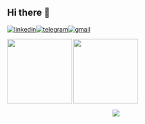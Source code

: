 ## Hi there 👋

<!--[![resume](https://img.shields.io/badge/resume-000000?style=for-the-badge&logo=About.me&logoColor=white)](https://gitea.com/imanbakhtiari/resume) 
-->
[![linkedin](https://img.shields.io/badge/LinkedIn-0077B5?style=for-the-badge&logo=linkedin&logoColor=white)](https://linkedin.com/in/arminliryaee)[![telegram](https://img.shields.io/badge/Telegram-2CA5E0?style=for-the-badge&logo=telegram&logoColor=white)](https://t.me/arminlry8)[![gmail](https://img.shields.io/badge/Gmail-red?style=for-the-badge&logo=gmail&logoColor=white)](mailto:liryaeearmin50@gmail.com)
<!--[![youtube](https://img.shields.io/badge/YouTube-FF0000?style=for-the-badge&logo=youtube&logoColor=white)](https://youtube.com/)
[![linkedin](https://img.shields.io/badge/LinkedIn-0077B5?style=for-the-badge&logo=linkedin&logoColor=white)](https://linkedin.com/in/imanbakhtiari)-->

<!--

**imanbakhtiari/imanbakhtiari** is a ✨ _special_ ✨ repository because its `README.md` (this file) appears on your GitHub profile.

Here are some ideas to get you started:

- 🔭 I’m currently working on ...
- 🌱 I’m currently learning ...
- 👯 I’m looking to collaborate on ...
- 🤔 I’m looking for help with ...
- 💬 Ask me about ...
- 📫 How to reach me: ...
- 😄 Pronouns: ...
- ⚡ Fun fact: ...
-->

<a href="https://github.com/anuraghazra/convoychat">
  <img height="150" align="left" src="https://github-readme-stats.vercel.app/api/top-langs?username=Arminliryaee&layout=compact&langs_count=10&card_width=320" />
</a>
<a href="https://github.com/Arminliryaee/github-readme-stats">
  <img height="150" align="left" src="https://github-readme-stats.vercel.app/api?username=Arminliryaee&rank_icon=github" />
</a>

<br clear="left" />

<p align="center">
  <img src="seinfeld-george.gif" />
</p>

